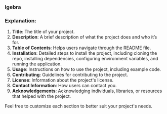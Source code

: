 ### Igebra
### Explanation:

1. **Title**: The title of your project.
2. **Description**: A brief description of what the project does and who it’s for.
3. **Table of Contents**: Helps users navigate through the README file.
4. **Installation**: Detailed steps to install the project, including cloning the repo, installing dependencies, configuring environment variables, and running the application.
5. **Usage**: Instructions on how to use the project, including example code.
6. **Contributing**: Guidelines for contributing to the project.
7. **License**: Information about the project's license.
8. **Contact Information**: How users can contact you.
9. **Acknowledgements**: Acknowledging individuals, libraries, or resources that helped with the project.

Feel free to customize each section to better suit your project's needs.
